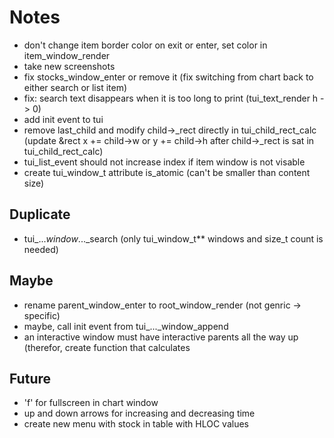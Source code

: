 # Notes
- don't change item border color on exit or enter, set color in item_window_render
- take new screenshots
- fix stocks_window_enter or remove it (fix switching from chart back to either search or list item)
- fix: search text disappears when it is too long to print (tui_text_render h -> 0)
- add init event to tui
- remove last_child and modify child->_rect directly in tui_child_rect_calc
  (update &rect x += child->w or y += child->h after child->_rect is sat in tui_child_rect_calc)
- tui_list_event should not increase index if item window is not visable
- create tui_window_t attribute is_atomic (can't be smaller than content size)

## Duplicate
- tui_..._window_..._search (only tui_window_t** windows and size_t count is needed)

## Maybe
- rename parent_window_enter to root_window_render (not genric -> specific)
- maybe, call init event from tui_..._window_append
- an interactive window must have interactive parents all the way up
  (therefor, create function that calculates

## Future
- 'f' for fullscreen in chart window
- up and down arrows for increasing and decreasing time
- create new menu with stock in table with HLOC values
